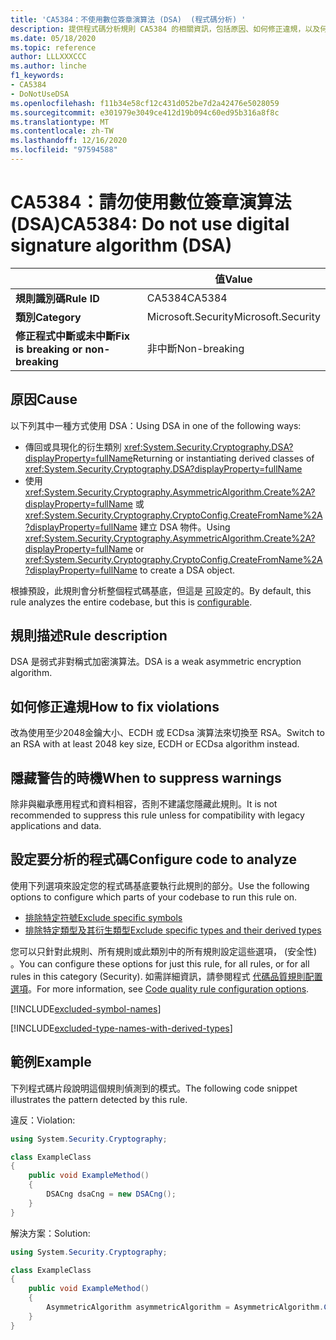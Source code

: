 ```yaml
---
title: 'CA5384：不使用數位簽章演算法 (DSA)  (程式碼分析) '
description: 提供程式碼分析規則 CA5384 的相關資訊，包括原因、如何修正違規，以及何時將其隱藏。
ms.date: 05/18/2020
ms.topic: reference
author: LLLXXXCCC
ms.author: linche
f1_keywords:
- CA5384
- DoNotUseDSA
ms.openlocfilehash: f11b34e58cf12c431d052be7d2a42476e5028059
ms.sourcegitcommit: e301979e3049ce412d19b094c60ed95b316a8f8c
ms.translationtype: MT
ms.contentlocale: zh-TW
ms.lasthandoff: 12/16/2020
ms.locfileid: "97594588"
---
```

# <a name="ca5384-do-not-use-digital-signature-algorithm-dsa"></a><span data-ttu-id="05531-103">CA5384：請勿使用數位簽章演算法 (DSA)</span><span class="sxs-lookup"><span data-stu-id="05531-103">CA5384: Do not use digital signature algorithm (DSA)</span></span>

| | <span data-ttu-id="05531-104">值</span><span class="sxs-lookup"><span data-stu-id="05531-104">Value</span></span> |
|-|-|
| <span data-ttu-id="05531-105">**規則識別碼**</span><span class="sxs-lookup"><span data-stu-id="05531-105">**Rule ID**</span></span> |<span data-ttu-id="05531-106">CA5384</span><span class="sxs-lookup"><span data-stu-id="05531-106">CA5384</span></span>|
| <span data-ttu-id="05531-107">**類別**</span><span class="sxs-lookup"><span data-stu-id="05531-107">**Category**</span></span> |<span data-ttu-id="05531-108">Microsoft.Security</span><span class="sxs-lookup"><span data-stu-id="05531-108">Microsoft.Security</span></span>|
| <span data-ttu-id="05531-109">**修正程式中斷或未中斷**</span><span class="sxs-lookup"><span data-stu-id="05531-109">**Fix is breaking or non-breaking**</span></span> |<span data-ttu-id="05531-110">非中斷</span><span class="sxs-lookup"><span data-stu-id="05531-110">Non-breaking</span></span>|

## <a name="cause"></a><span data-ttu-id="05531-111">原因</span><span class="sxs-lookup"><span data-stu-id="05531-111">Cause</span></span>

<span data-ttu-id="05531-112">以下列其中一種方式使用 DSA：</span><span class="sxs-lookup"><span data-stu-id="05531-112">Using DSA in one of the following ways:</span></span>

- <span data-ttu-id="05531-113">傳回或具現化的衍生類別 <xref:System.Security.Cryptography.DSA?displayProperty=fullName></span><span class="sxs-lookup"><span data-stu-id="05531-113">Returning or instantiating derived classes of <xref:System.Security.Cryptography.DSA?displayProperty=fullName></span></span>
- <span data-ttu-id="05531-114">使用 <xref:System.Security.Cryptography.AsymmetricAlgorithm.Create%2A?displayProperty=fullName> 或 <xref:System.Security.Cryptography.CryptoConfig.CreateFromName%2A?displayProperty=fullName> 建立 DSA 物件。</span><span class="sxs-lookup"><span data-stu-id="05531-114">Using <xref:System.Security.Cryptography.AsymmetricAlgorithm.Create%2A?displayProperty=fullName> or <xref:System.Security.Cryptography.CryptoConfig.CreateFromName%2A?displayProperty=fullName> to create a DSA object.</span></span>

<span data-ttu-id="05531-115">根據預設，此規則會分析整個程式碼基底，但這是 [可](#configure-code-to-analyze)設定的。</span><span class="sxs-lookup"><span data-stu-id="05531-115">By default, this rule analyzes the entire codebase, but this is [configurable](#configure-code-to-analyze).</span></span>

## <a name="rule-description"></a><span data-ttu-id="05531-116">規則描述</span><span class="sxs-lookup"><span data-stu-id="05531-116">Rule description</span></span>

<span data-ttu-id="05531-117">DSA 是弱式非對稱式加密演算法。</span><span class="sxs-lookup"><span data-stu-id="05531-117">DSA is a weak asymmetric encryption algorithm.</span></span>

## <a name="how-to-fix-violations"></a><span data-ttu-id="05531-118">如何修正違規</span><span class="sxs-lookup"><span data-stu-id="05531-118">How to fix violations</span></span>

<span data-ttu-id="05531-119">改為使用至少2048金鑰大小、ECDH 或 ECDsa 演算法來切換至 RSA。</span><span class="sxs-lookup"><span data-stu-id="05531-119">Switch to an RSA with at least 2048 key size, ECDH or ECDsa algorithm instead.</span></span>

## <a name="when-to-suppress-warnings"></a><span data-ttu-id="05531-120">隱藏警告的時機</span><span class="sxs-lookup"><span data-stu-id="05531-120">When to suppress warnings</span></span>

<span data-ttu-id="05531-121">除非與繼承應用程式和資料相容，否則不建議您隱藏此規則。</span><span class="sxs-lookup"><span data-stu-id="05531-121">It is not recommended to suppress this rule unless for compatibility with legacy applications and data.</span></span>

## <a name="configure-code-to-analyze"></a><span data-ttu-id="05531-122">設定要分析的程式碼</span><span class="sxs-lookup"><span data-stu-id="05531-122">Configure code to analyze</span></span>

<span data-ttu-id="05531-123">使用下列選項來設定您的程式碼基底要執行此規則的部分。</span><span class="sxs-lookup"><span data-stu-id="05531-123">Use the following options to configure which parts of your codebase to run this rule on.</span></span>

- [<span data-ttu-id="05531-124">排除特定符號</span><span class="sxs-lookup"><span data-stu-id="05531-124">Exclude specific symbols</span></span>](#exclude-specific-symbols)
- [<span data-ttu-id="05531-125">排除特定類型及其衍生類型</span><span class="sxs-lookup"><span data-stu-id="05531-125">Exclude specific types and their derived types</span></span>](#exclude-specific-types-and-their-derived-types)

<span data-ttu-id="05531-126">您可以只針對此規則、所有規則或此類別中的所有規則設定這些選項， (安全性) 。</span><span class="sxs-lookup"><span data-stu-id="05531-126">You can configure these options for just this rule, for all rules, or for all rules in this category (Security).</span></span> <span data-ttu-id="05531-127">如需詳細資訊，請參閱程式 [代碼品質規則配置選項](../code-quality-rule-options.md)。</span><span class="sxs-lookup"><span data-stu-id="05531-127">For more information, see [Code quality rule configuration options](../code-quality-rule-options.md).</span></span>

[!INCLUDE[excluded-symbol-names](~/includes/code-analysis/excluded-symbol-names.md)]

[!INCLUDE[excluded-type-names-with-derived-types](~/includes/code-analysis/excluded-type-names-with-derived-types.md)]

## <a name="example"></a><span data-ttu-id="05531-128">範例</span><span class="sxs-lookup"><span data-stu-id="05531-128">Example</span></span>

<span data-ttu-id="05531-129">下列程式碼片段說明這個規則偵測到的模式。</span><span class="sxs-lookup"><span data-stu-id="05531-129">The following code snippet illustrates the pattern detected by this rule.</span></span>

<span data-ttu-id="05531-130">違反：</span><span class="sxs-lookup"><span data-stu-id="05531-130">Violation:</span></span>

```csharp
using System.Security.Cryptography;

class ExampleClass
{
    public void ExampleMethod()
    {
        DSACng dsaCng = new DSACng();
    }
}
```

<span data-ttu-id="05531-131">解決方案：</span><span class="sxs-lookup"><span data-stu-id="05531-131">Solution:</span></span>

```csharp
using System.Security.Cryptography;

class ExampleClass
{
    public void ExampleMethod()
    {
        AsymmetricAlgorithm asymmetricAlgorithm = AsymmetricAlgorithm.Create("ECDsa");
    }
}
```
